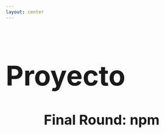 ```yaml
---
layout: center
---
```


# Proyecto

## Final Round: npm

<style>
  h1 {
    font-size: 72px!important;
  }
  h2 {
    font-size: 36px!important;
    text-align: center;
  }
</style>
